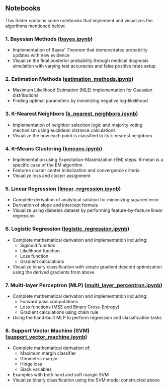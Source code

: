 ## Notebooks

This folder contains some notebooks that implement and visualizes the algorithms mentioned below:

### 1. Bayesian Methods ([bayes.ipynb](https://github.com/workofart/ml-algorithms/blob/main/notebooks/bayes.ipynb))
- Implementation of Bayes' Theorem that demonstrates probability updates with new evidence
- Visualize the final posterior probability through medical diagnosis simulation with varying test accuracies and false positive rates setup

### 2. Estimation Methods ([estimation_methods.ipynb](https://github.com/workofart/ml-algorithms/blob/main/notebooks/estimation_methods.ipynb))
- Maximum Likelihood Estimation (MLE) implementation for Gaussian distributions
- Finding optimal parameters by minimizing negative log-likelihood

### 3. K-Nearest Neighbors ([k_nearest_neighbors.ipynb](https://github.com/workofart/ml-algorithms/blob/main/notebooks/k_nearest_neighbors.ipynb))
- Implementation of neighbor selection logic and majority voting mechanism using euclidean distance calculations
- Visualize the how each point is classified to its k-nearest neighbors

### 4. K-Means Clustering ([kmeans.ipynb](https://github.com/workofart/ml-algorithms/blob/main/notebooks/kmeans.ipynb))
- Implementation using Expectation-Maximization (EM) steps. K-mean is a specific case of the EM algorithm.
- Features cluster center initialization and convergence criteria
- Visualize loss and cluster assignment

### 5. Linear Regression ([linear_regression.ipynb](https://github.com/workofart/ml-algorithms/blob/main/notebooks/linear_regression.ipynb))
- Complete derivation of analytical solution for minimizing squared error
- Derivation of slope and intercept formula
- Visualize using diabetes dataset by performing feature-by-feature linear regression

### 6. Logistic Regression ([logistic_regression.ipynb](https://github.com/workofart/ml-algorithms/blob/main/notebooks/logistic_regression.ipynb))
- Complete mathematical derivation and implementation including:
  - Sigmoid function
  - Likelihood function
  - Loss function
  - Gradient calculations
- Visualize binary classification with simple gradient descent optimization using the derived gradients from above

### 7. Multi-layer Perceptron (MLP) ([multi_layer_perceptron.ipynb](https://github.com/workofart/ml-algorithms/blob/main/notebooks/multi_layer_perceptron.ipynb))
- Complete mathematical derivation and implementation including:
  - Forward pass computations
  - Loss functions (MSE and Binary Cross-Entropy)
  - Gradient calculations using chain rule
- Using the hand-built MLP to perform regression and classification tasks

### 8. Support Vector Machine (SVM) ([support_vector_machine.ipynb](https://github.com/workofart/ml-algorithms/blob/main/notebooks/support_vector_machine.ipynb))
- Complete mathematical derivation of:
  - Maximum margin classifier
  - Geometric margin
  - Hinge loss
  - Slack variables
- Examples with both hard and soft margin SVM
- Visualize binary classification using the SVM model constructed above